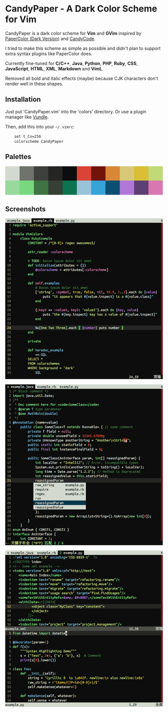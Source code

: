 CandyPaper - A Dark Color Scheme for Vim
================================================================================

CandyPaper is a dark color scheme for **Vim** and **GVim** inspired by
[PaperColor (Dark Version)](https://github.com/NLKNguyen/papercolor-theme) and 
[CandyCode](http://www.vim.org/scripts/script.php?script_id=1635).

I tried to make this scheme as simple as possible and didn't plan to support extra syntax plugins like PaperColor does.

Currently fine-tuned for **C/C++**, **Java**, **Python**, **PHP**, **Ruby**, 
**CSS**, **JavaScript**, **HTML**, **XML**, **Markdown** and **VimL**.

Removed all bold and italic effects (maybe)
because CJK characters don't render well in these shapes.

## Installation
Just put 'CandyPaper.vim' into the 'colors' directory. 
Or use a plugin manager like [Vundle](https://github.com/gmarik/Vundle.vim).

Then, add this into your `~/.vimrc`:

```VimL
    set t_Co=256
    colorscheme CandyPaper
```

## Palettes
![Color Palette](examples/palette.png)

## Screenshots
![Example](examples/example1.png)

![Example](examples/example2.png)

![Example](examples/example3.png)

